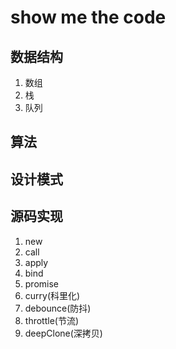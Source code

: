 # show me the code
## 数据结构
1. 数组
2. 栈
3. 队列
## 算法
## 设计模式
## 源码实现
1. new
2. call
3. apply
4. bind
5. promise
5. curry(科里化)
6. debounce(防抖)
7. throttle(节流)
8. deepClone(深拷贝)